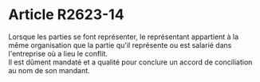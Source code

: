 # Article R2623-14

  
Lorsque les parties se font représenter, le représentant appartient à la même organisation que la partie qu'il représente ou est salarié dans l'entreprise où a lieu le conflit.   
Il est dûment mandaté et a qualité pour conclure un accord de conciliation au nom de son mandant.